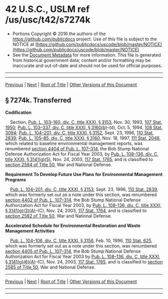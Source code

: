 ---
---

# 42 U.S.C., USLM ref /us/usc/t42/s7274k

* Portions Copyright © 2016 the authors of the https://github.com/publicdocs project.
  Use of this file is subject to the NOTICE at [https://github.com/publicdocs/uscode/blob/master/NOTICE](https://github.com/publicdocs/uscode/blob/master/NOTICE)
* See the [Document Metadata](././../../../../../..//README.md) for more information.
  This file is generated from historical government data; content and/or formatting may be inaccurate and out-of-date and should not be used for official purposes.

----------
----------

[Previous](./../../../../../..//us/usc/t42/ch84/schVI/ptC/m__us_usc_t42_s7274j.md) | [Next](./../../../../../..//us/usc/t42/ch84/schVI/ptC/m__us_usc_t42_s7274l.md) | [Root of Title](./../../../../../../) | [Other Versions of this Document](https://publicdocs.github.io/go/links?ns=uslm&ref=%2Fus%2Fusc%2Ft42%2Fs7274k)

## § 7274k. Transferred

 __Codification__ 

    Section, [Pub. L. 103–160, div. C, title XXXI, § 3153][/us/pl/103/160/s3153], Nov. 30, 1993, [107 Stat. 1950][/us/stat/107/1950]; [Pub. L. 103–337, div. C, title XXXI, § 3160(b)][/us/pl/103/337/s3160/b]–(d), Oct. 5, 1994, [108 Stat. 3094][/us/stat/108/3094]; [Pub. L. 104–201, div. C, title XXXI, § 3152][/us/pl/104/201/s3152], Sept. 23, 1996, [110 Stat. 2839][/us/stat/110/2839]; [Pub. L. 105–85, div. C, title XXXI, § 3160][/us/pl/105/85/s3160], Nov. 18, 1997, [111 Stat. 2048][/us/stat/111/2048], which related to baseline environmental management reports, was renumbered [section 4404 of Pub. L. 107–314][/us/pl/107/314/s4404], the Bob Stump National Defense Authorization Act for Fiscal Year 2003, by [Pub. L. 108–136, div. C, title XXXI, § 3141(g)(5)][/us/pl/108/136/s3141/g/5], Nov. 24, 2003, [117 Stat. 1765][/us/stat/117/1765], and is classified to [section 2584 of Title 50][/us/usc/t50/s2584], War and National Defense.

 __Requirement To Develop Future Use Plans for Environmental Management Programs__ 

    [Pub. L. 104–201, div. C, title XXXI, § 3153][/us/pl/104/201/s3153], Sept. 23, 1996, [110 Stat. 2839][/us/stat/110/2839], which was formerly set out as a note under this section, was renumbered [section 4402 of Pub. L. 107–314][/us/pl/107/314/s4402], the Bob Stump National Defense Authorization Act for Fiscal Year 2003, by [Pub. L. 108–136, div. C, title XXXI, § 3141(g)(3)(A)][/us/pl/108/136/s3141/g/3/A]–(C), Nov. 24, 2003, [117 Stat. 1764][/us/stat/117/1764], and is classified to [section 2582 of Title 50][/us/usc/t50/s2582], War and National Defense.

 __Accelerated Schedule for Environmental Restoration and Waste Management Activities__ 

    [Pub. L. 104–106, div. C, title XXXI, § 3156][/us/pl/104/106/s3156], Feb. 10, 1996, [110 Stat. 625][/us/stat/110/625], which was formerly set out as a note under this section, was renumbered [section 4405 of Pub. L. 107–314][/us/pl/107/314/s4405], the Bob Stump National Defense Authorization Act for Fiscal Year 2003 by [Pub. L. 108–136, div. C, title XXXI, § 3141(g)(6)(A)][/us/pl/108/136/s3141/g/6/A]–(C), Nov. 24, 2003, [117 Stat. 1765][/us/stat/117/1765], and is classified to [section 2585 of Title 50][/us/usc/t50/s2585], War and National Defense.

----------

[Previous](./../../../../../..//us/usc/t42/ch84/schVI/ptC/m__us_usc_t42_s7274j.md) | [Next](./../../../../../..//us/usc/t42/ch84/schVI/ptC/m__us_usc_t42_s7274l.md) | [Root of Title](./../../../../../../) | [Other Versions of this Document](https://publicdocs.github.io/go/links?ns=uslm&ref=%2Fus%2Fusc%2Ft42%2Fs7274k)

----------
----------

[/us/pl/103/160/s3153]: https://publicdocs.github.io/go/links?ns=uslm&ref=%2Fus%2Fpl%2F103%2F160%2Fs3153
[/us/stat/107/1950]: https://publicdocs.github.io/go/links?ns=uslm&ref=%2Fus%2Fstat%2F107%2F1950
[/us/pl/103/337/s3160/b]: https://publicdocs.github.io/go/links?ns=uslm&ref=%2Fus%2Fpl%2F103%2F337%2Fs3160%2Fb
[/us/stat/108/3094]: https://publicdocs.github.io/go/links?ns=uslm&ref=%2Fus%2Fstat%2F108%2F3094
[/us/pl/104/201/s3152]: https://publicdocs.github.io/go/links?ns=uslm&ref=%2Fus%2Fpl%2F104%2F201%2Fs3152
[/us/stat/110/2839]: https://publicdocs.github.io/go/links?ns=uslm&ref=%2Fus%2Fstat%2F110%2F2839
[/us/pl/105/85/s3160]: https://publicdocs.github.io/go/links?ns=uslm&ref=%2Fus%2Fpl%2F105%2F85%2Fs3160
[/us/stat/111/2048]: https://publicdocs.github.io/go/links?ns=uslm&ref=%2Fus%2Fstat%2F111%2F2048
[/us/pl/107/314/s4404]: https://publicdocs.github.io/go/links?ns=uslm&ref=%2Fus%2Fpl%2F107%2F314%2Fs4404
[/us/pl/108/136/s3141/g/5]: https://publicdocs.github.io/go/links?ns=uslm&ref=%2Fus%2Fpl%2F108%2F136%2Fs3141%2Fg%2F5
[/us/stat/117/1765]: https://publicdocs.github.io/go/links?ns=uslm&ref=%2Fus%2Fstat%2F117%2F1765
[/us/usc/t50/s2584]: https://publicdocs.github.io/go/links?ns=uslm&ref=%2Fus%2Fusc%2Ft50%2Fs2584
[/us/pl/104/201/s3153]: https://publicdocs.github.io/go/links?ns=uslm&ref=%2Fus%2Fpl%2F104%2F201%2Fs3153
[/us/stat/110/2839]: https://publicdocs.github.io/go/links?ns=uslm&ref=%2Fus%2Fstat%2F110%2F2839
[/us/pl/107/314/s4402]: https://publicdocs.github.io/go/links?ns=uslm&ref=%2Fus%2Fpl%2F107%2F314%2Fs4402
[/us/pl/108/136/s3141/g/3/A]: https://publicdocs.github.io/go/links?ns=uslm&ref=%2Fus%2Fpl%2F108%2F136%2Fs3141%2Fg%2F3%2FA
[/us/stat/117/1764]: https://publicdocs.github.io/go/links?ns=uslm&ref=%2Fus%2Fstat%2F117%2F1764
[/us/usc/t50/s2582]: https://publicdocs.github.io/go/links?ns=uslm&ref=%2Fus%2Fusc%2Ft50%2Fs2582
[/us/pl/104/106/s3156]: https://publicdocs.github.io/go/links?ns=uslm&ref=%2Fus%2Fpl%2F104%2F106%2Fs3156
[/us/stat/110/625]: https://publicdocs.github.io/go/links?ns=uslm&ref=%2Fus%2Fstat%2F110%2F625
[/us/pl/107/314/s4405]: https://publicdocs.github.io/go/links?ns=uslm&ref=%2Fus%2Fpl%2F107%2F314%2Fs4405
[/us/pl/108/136/s3141/g/6/A]: https://publicdocs.github.io/go/links?ns=uslm&ref=%2Fus%2Fpl%2F108%2F136%2Fs3141%2Fg%2F6%2FA
[/us/stat/117/1765]: https://publicdocs.github.io/go/links?ns=uslm&ref=%2Fus%2Fstat%2F117%2F1765
[/us/usc/t50/s2585]: https://publicdocs.github.io/go/links?ns=uslm&ref=%2Fus%2Fusc%2Ft50%2Fs2585


